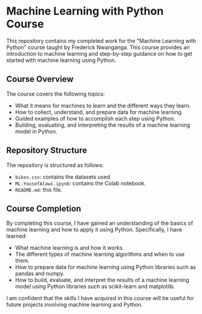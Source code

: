 # Machine Learning with Python Course

This repository contains my completed work for the "Machine Learning with Python" course taught by Frederick Nwanganga. This course provides an introduction to machine learning and step-by-step guidance on how to get started with machine learning using Python.


## Course Overview

The course covers the following topics:

- What it means for machines to learn and the different ways they learn.
- How to collect, understand, and prepare data for machine learning.
- Guided examples of how to accomplish each step using Python.
- Building, evaluating, and interpreting the results of a machine learning model in Python.

## Repository Structure

The repository is structured as follows:

- `bikes.csv`: contains the datasets used
- `ML-YousefAlawi.ipynb`: contains the Colab notebook.
- `README.md`: this file.


## Course Completion

By completing this course, I have gained an understanding of the basics of machine learning and how to apply it using Python. Specifically, I have learned:

- What machine learning is and how it works.
- The different types of machine learning algorithms and when to use them.
- How to prepare data for machine learning using Python libraries such as pandas and numpy.
- How to build, evaluate, and interpret the results of a machine learning model using Python libraries such as scikit-learn and matplotlib.

I am confident that the skills I have acquired in this course will be useful for future projects involving machine learning and Python.
